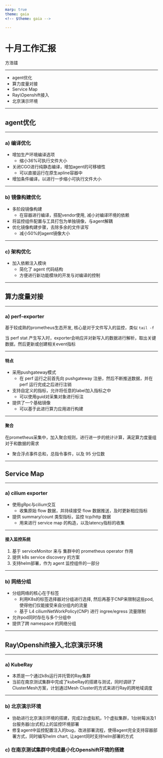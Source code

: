 ```yaml
---
marp: true
theme: gaia
<!-- $theme: gaia -->

---
```


# 十月工作汇报

方浩镭

---

- agent优化
- 算力度量对接
- Service Map
- Ray\Openshift接入
- 北京演示环境


---

## agent优化


---

### a) 编译优化

- 增加生产环境编译选项
  - 缩小36%可执行文件大小
- 关闭CGO进行纯静态编译，增加agent的可移植性
  - 可以直接运行在原生apline容器中
- 增加条件编译，以进行一步缩小可执行文件大小

---

### b) 镜像构建优化

- 多阶段镜像构建
  - 在容器进行编译，搭配vendor使用, 减小对编译环境的依赖
- 将监控组件配置与工具打包为单独镜像，与agent解耦
- 优化镜像构建步骤，去除多余的文件读写
  - 减小50%的agent镜像大小

---

### c) 架构优化

- 加入依赖注入模块
  - 简化了 agent 代码结构
  - 方便进行新功能模块的开发与对编译的控制

---

## 算力度量对接


---

### a) perf-exporter


基于较成熟的prometheus生态开发, 核心是对于文件写入的监控，类似 `tail -f`

当 perf stat 产生写入时，exporter会响应并对新写入的数据进行解析，取出关键数据，然后更新或创建相关event指标

---

#### 特点

- 采用pushgateway模式
  - 在 perf 运行之前首先向 pushgateway 注册，然后不断推送数据，并在 perf 运行完成之后进行注销
- 支持自定义的指标，允许将任意的label加入指标之中
  - 可以使用guid对采集对象进行标注
- 提供了一个基础镜像
  - 可以基于此进行算力应用进行构建

---

#### 聚合

在prometheus采集中，加入聚合规则，进行进一步的统计计算，满足算力度量组对于和数据的需求
- 聚合浮点事件总和，总指令事件，以及 95 分位数


---

## Service Map

---

### a) cilium exporter

- 使用gRpc与cilium交互
  - 收集原始 flow 数据，并持续接受 flow 数据推送，及时更新相应指标
- 提供 summary/count 类型指标，监控 tcp/http 数据
  - 用来进行 service map 的构造，以及latency指标的收集

---

#### 接入监控系统

1. 基于 serviceMonitor 来与 集群中的 prometheus operator 作用
2. 提供 k8s service discovery 的方案
3. 支持helm部署，作为 agent 监控组件的一部分

---

### b) 网络分组

- 分组网络的核心在于标签
  - 利用K8s的标签选择器对分组进行选择, 然后再基于CNP来限制这些pod, 使得他们仅能接受来自分组内的流量
  - 基于 L4 ciliumNetWorkPolicy(CNP) 进行 ingree/egress 流量限制
- 允许pod同时存在与多个分组中
- 提供了跨 namespace 的网络分组

---

## Ray\Openshift接入,北京演示环境

---

### a) KubeRay

- 本质是一个通过k8s运行并托管的Ray集群
- 当前在南京测试集群中完成了kubeRay的搭建与测试，同时调研了ClusterMesh方案，计划通过Mesh Cluster的方式来进行Ray的跨地域调度

---

### b) 北京演示环境 

- 协助进行北京演示环境的搭建，完成2台虚拟机，1个虚拟集群，1台树莓派及1台服务器(台式机)上的监控环境部署
- 修复agent中监控配置注入的bug，改进部署流程，使得agent完全支持容器部署方式，同时编写helm chart, 让agent同时支持helm部署的方式

### c) 在南京测试集群中完成最小化Openshift环境的搭建


